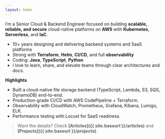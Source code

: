 ```yaml
---
layout: home
---
```


I’m a Senior Cloud & Backend Engineer focused on building **scalable, reliable, and secure** cloud-native platforms on **AWS** with **Kubernetes**, **Serverless**, and **IaC**.

- 10+ years designing and delivering backend systems and SaaS platforms
- Strong with **Terraform**, **Helm**, **CI/CD**, and full **observability**
- Coding: **Java**, **TypeScript**, **Python**
- I love to learn, share, and elevate teams through clear architectures and docs.

**Highlights**

- Built a cloud-native file storage backend (TypeScript, Lambda, S3, SQS, DynamoDB) end-to-end.
- Production-grade CI/CD with AWS CodePipeline + Terraform.
- Observability with CloudWatch, Prometheus, Grafana, Kibana, Lumigo, ELK.
- Performance testing with Locust for SaaS readiness.

> Want the details? Check **[Articles]({{ site.baseurl }}/articles)** and **[Projects]({{ site.baseurl }}/projects)**.
